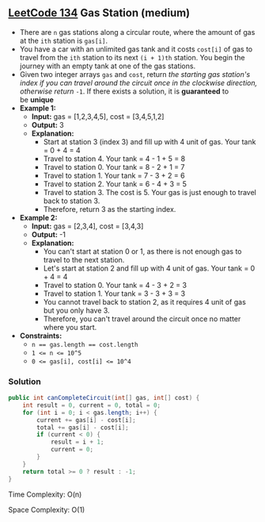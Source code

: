 ## [LeetCode 134](https://leetcode.com/problems/gas-station/) Gas Station (medium)

- There are `n` gas stations along a circular route, where the amount of gas at the `ith` station is `gas[i]`.
- You have a car with an unlimited gas tank and it costs `cost[i]` of gas to travel from the `ith` station to its next `(i + 1)th` station. You begin the journey with an empty tank at one of the gas stations.
- Given two integer arrays `gas` and `cost`, return _the starting gas station's index if you can travel around the circuit once in the clockwise direction, otherwise return_ `-1`. If there exists a solution, it is **guaranteed** to be **unique**
- **Example 1:**
    - **Input:** gas = [1,2,3,4,5], cost = [3,4,5,1,2]
    - **Output:** 3
    - **Explanation:**
        - Start at station 3 (index 3) and fill up with 4 unit of gas. Your tank = 0 + 4 = 4
        - Travel to station 4. Your tank = 4 - 1 + 5 = 8
        - Travel to station 0. Your tank = 8 - 2 + 1 = 7
        - Travel to station 1. Your tank = 7 - 3 + 2 = 6
        - Travel to station 2. Your tank = 6 - 4 + 3 = 5
        - Travel to station 3. The cost is 5. Your gas is just enough to travel back to station 3.
        - Therefore, return 3 as the starting index.
- **Example 2:**
    - **Input:** gas = [2,3,4], cost = [3,4,3]
    - **Output:** -1
    - **Explanation:**
        - You can't start at station 0 or 1, as there is not enough gas to travel to the next station.
        - Let's start at station 2 and fill up with 4 unit of gas. Your tank = 0 + 4 = 4
        - Travel to station 0. Your tank = 4 - 3 + 2 = 3
        - Travel to station 1. Your tank = 3 - 3 + 3 = 3
        - You cannot travel back to station 2, as it requires 4 unit of gas but you only have 3.
        - Therefore, you can't travel around the circuit once no matter where you start.
- **Constraints:**
    -   `n == gas.length == cost.length`
    -   `1 <= n <= 10^5`
    -   `0 <= gas[i], cost[i] <= 10^4`

### Solution

```java
public int canCompleteCircuit(int[] gas, int[] cost) {
    int result = 0, current = 0, total = 0;
    for (int i = 0; i < gas.length; i++) {
        current += gas[i] - cost[i];
        total += gas[i] - cost[i];
        if (current < 0) {
            result = i + 1;
            current = 0;
        }
    }
    return total >= 0 ? result : -1;
}
```

Time Complexity: O(n)

Space Complexity: O(1)